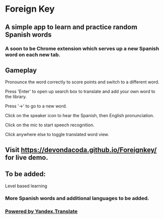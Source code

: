 # Foreign Key
## A simple app to learn and practice random Spanish words
### A soon to be Chrome extension which serves up a new Spanish word on each new tab.

## Gameplay
Pronounce the word correctly to score points and switch to a different word.

Press 'Enter' to open up search box to translate and add your own word to the library.

Press '→' to go to a new word.

Click on the speaker icon to hear the Spanish, then English pronunciation.

Click on the mic to start speech recognition.

Click anywhere else to toggle translated word view.

## Visit https://devondacoda.github.io/Foreignkey/ for live demo.

## To be added: 
Level based learning 

### More Spanish words and additional languages to be added.

### [Powered by Yandex.Translate](http://translate.yandex.com/)
